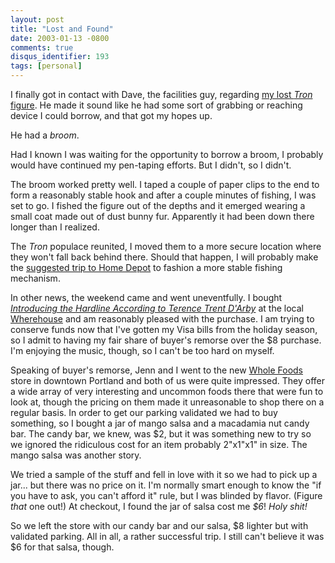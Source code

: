 ```yaml
---
layout: post
title: "Lost and Found"
date: 2003-01-13 -0800
comments: true
disqus_identifier: 193
tags: [personal]
---
```

I finally got in contact with Dave, the facilities guy, regarding [my
lost *Tron* figure](/archive/2003/01/09/land-of-the-lost.aspx). He made
it sound like he had some sort of grabbing or reaching device I could
borrow, and that got my hopes up.

 He had a *broom*.

 Had I known I was waiting for the opportunity to borrow a broom, I
probably would have continued my pen-taping efforts. But I didn't, so I
didn't.

 The broom worked pretty well. I taped a couple of paper clips to the
end to form a reasonably stable hook and after a couple minutes of
fishing, I was set to go. I fished the figure out of the depths and it
emerged wearing a small coat made out of dust bunny fur. Apparently it
had been down there longer than I realized.

 The *Tron* populace reunited, I moved them to a more secure location
where they won't fall back behind there. Should that happen, I will
probably make the [suggested trip to Home
Depot](/archive/2003/01/09/land-of-the-lost.aspx) to fashion a more
stable fishing mechanism.

 In other news, the weekend came and went uneventfully. I bought
[*Introducing the Hardline According to Terence Trent
D'Arby*](http://www.amazon.com/exec/obidos/ASIN/B0000026DG/mhsvortex) at
the local [Wherehouse](http://www.wherehousemusic.com/) and am
reasonably pleased with the purchase. I am trying to conserve funds now
that I've gotten my Visa bills from the holiday season, so I admit to
having my fair share of buyer's remorse over the \$8 purchase. I'm
enjoying the music, though, so I can't be too hard on myself.

 Speaking of buyer's remorse, Jenn and I went to the new [Whole
Foods](http://www.wholefoods.com/) store in downtown Portland and both
of us were quite impressed. They offer a wide array of very interesting
and uncommon foods there that were fun to look at, though the pricing on
them made it unreasonable to shop there on a regular basis. In order to
get our parking validated we had to buy something, so I bought a jar of
mango salsa and a macadamia nut candy bar. The candy bar, we knew, was
\$2, but it was something new to try so we ignored the ridiculous cost
for an item probably 2"x1"x1" in size. The mango salsa was another
story.

 We tried a sample of the stuff and fell in love with it so we had to
pick up a jar... but there was no price on it. I'm normally smart enough
to know the "if you have to ask, you can't afford it" rule, but I was
blinded by flavor. (Figure *that* one out!) At checkout, I found the jar
of salsa cost me *\$6*! *Holy shit!*

 So we left the store with our candy bar and our salsa, \$8 lighter but
with validated parking. All in all, a rather successful trip. I still
can't believe it was \$6 for that salsa, though.

